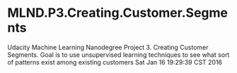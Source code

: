 # MLND.P3.Creating.Customer.Segments
Udacity Machine Learning Nanodegree Project 3. Creating Customer Segments. Goal is to use unsupervised learning techniques to see what sort of patterns exist among existing customers
Sat Jan 16 19:29:39 CST 2016
